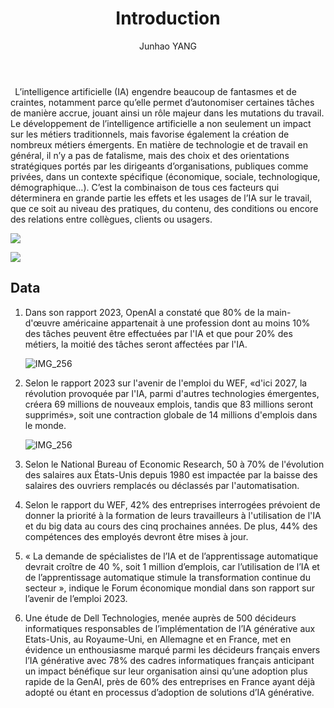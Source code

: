 ﻿---
layout: '../../layouts/MarkdownPost.astro'
title: 'Introduction'
pubDate: 2024-01-14
description: 'L’intelligence artificielle (IA) engendre beaucoup de fantasmes et de craintes'
author: 'Junhao YANG'
cover:
    url: 'https://github.com/gongshangzheng/blog/blob/main/src/pages/posts/Aspose.Words.e9b62fc6-0dcb-4e75-ab1e-618287887ee4.001.png?raw=true'
    square: 'https://github.com/gongshangzheng/blog/blob/main/src/pages/posts/Aspose.Words.e9b62fc6-0dcb-4e75-ab1e-618287887ee4.001.png?raw=true'
    alt: 'cover'
tags: ["Introduction"]
theme: 'light'
featured: false
---

` `L’intelligence artificielle (IA) engendre beaucoup de fantasmes et de craintes, notamment parce qu’elle permet d’autonomiser certaines tâches de manière accrue, jouant ainsi un rôle majeur dans les mutations du travail. Le développement de l’intelligence artificielle a non seulement un impact sur les métiers traditionnels, mais favorise également la création de nombreux métiers émergents. En matière de technologie et de travail en général, il n’y a pas de fatalisme, mais des choix et des orientations stratégiques portés par les dirigeants d’organisations, publiques comme privées, dans un contexte spécifique (économique, sociale, technologique, démographique…). C’est la combinaison de tous ces facteurs qui déterminera en grande partie les effets et les usages de l’IA sur le travail, que ce soit au niveau des pratiques, du contenu, des conditions ou encore des relations entre collègues, clients ou usagers. 

![](https://github.com/gongshangzheng/blog/blob/main/src/pages/posts/Aspose.Words.e9b62fc6-0dcb-4e75-ab1e-618287887ee4.001.png?raw=true)

![](https://github.com/gongshangzheng/blog/blob/main/src/pages/posts/Aspose.Words.e9b62fc6-0dcb-4e75-ab1e-618287887ee4.002.png?raw=true)
## **Data**
1) Dans son rapport 2023, OpenAI a constaté que 80% de la main-d'œuvre américaine appartenait à une profession dont au moins 10% des tâches peuvent être effectuées par l'IA et que pour 20% des métiers, la moitié des tâches seront affectées par l'IA.

   ![IMG_256](https://github.com/gongshangzheng/blog/blob/main/src/pages/posts/Aspose.Words.e9b62fc6-0dcb-4e75-ab1e-618287887ee4.003.png?raw=true)

1) Selon le rapport 2023 sur l'avenir de l'emploi du WEF, «d'ici 2027, la révolution provoquée par l'IA, parmi d'autres technologies émergentes, créera 69 millions de nouveaux emplois, tandis que 83 millions seront supprimés», soit une contraction globale de 14 millions d'emplois dans le monde.

   ![IMG_256](https://github.com/gongshangzheng/blog/blob/main/src/pages/posts/Aspose.Words.e9b62fc6-0dcb-4e75-ab1e-618287887ee4.004.png?raw=true)

1) Selon le National Bureau of Economic Research, 50 à 70% de l'évolution des salaires aux États-Unis depuis 1980 est impactée par la baisse des salaires des ouvriers remplacés ou déclassés par l'automatisation.
1) Selon le rapport du WEF, 42% des entreprises interrogées prévoient de donner la priorité à la formation de leurs travailleurs à l'utilisation de l'IA et du big data au cours des cinq prochaines années. De plus, 44% des compétences des employés devront être mises à jour.
1) « La demande de spécialistes de l’IA et de l’apprentissage automatique devrait croître de 40 %, soit 1 million d’emplois, car l’utilisation de l’IA et de l’apprentissage automatique stimule la transformation continue du secteur », indique le Forum économique mondial dans son rapport sur l’avenir de l’emploi 2023.
1) Une étude de Dell Technologies, menée auprès de 500 décideurs informatiques responsables de l’implémentation de l’IA générative aux Etats-Unis, au Royaume-Uni, en Allemagne et en France, met en évidence un enthousiasme marqué parmi les décideurs français envers l’IA générative avec 78% des cadres informatiques français anticipant un impact bénéfique sur leur organisation ainsi qu’une adoption plus rapide de la GenAI, près de 60% des entreprises en France ayant déjà adopté ou étant en processus d’adoption de solutions d’IA générative.
